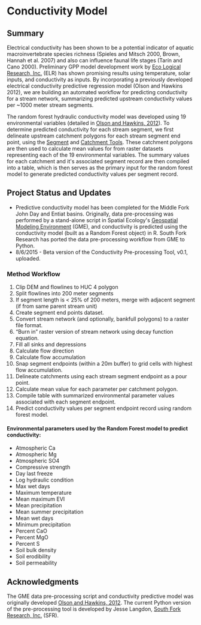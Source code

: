 # Conductivity Model

## Summary

Electrical conductivity has been shown to be a potential indicator of aquatic macroinvertebrate species richness (Spieles and Mitsch 2000, Brown, Hannah et al. 2007) and also can influence faunal life stages (Tarín and Cano 2000).  Preliminary GPP model development work by [Eco Logical Research, Inc.](https://sites.google.com/a/ecologicalresearch.net/ecologicalreseach-net/) (ELR) has shown promising results using temperature, solar inputs, and conductivity as inputs. By incorporating a previously developed electrical conductivity predictive regression model (Olson and Hawkins 2012), we are building an automated workflow for predicting conductivity for a stream network, summarizing predicted upstream conductivity values per ~1000 meter stream segments. 

The random forest hydraulic conductivity model was developed using 19 environmental variables (detailed in [Olson and Hawkins, 2012](http://onlinelibrary.wiley.com/doi/10.1029/2011WR011088/abstract)).  To determine predicted conductivity for each stream segment, we first delineate upstream catchment polygons for each stream segment end point, using the [Segment](http://github.com/jesselangdon/segment_tool) and [Catchment Tools](http://github.com/jesselangdon/catchment_tool).  These catchment polygons are then used to calculate mean values for from raster datasets representing each of the 19 environmental variables.  The summary values for each catchment and it's associated segment record are then compiled into a table, which is then serves as the primary input for the random forest model to generate predicted conductivity values per segment record.

## Project Status and Updates

* Predictive conductivity model has been completed for the Middle Fork John Day and Entiat basins.  Originally, data pre-processing was performed by a stand-alone script in Spatial Ecology's [Geospatial Modeling Environment](http://www.spatialecology.com/gme/) (GME), and conductivity is predicted using the conductivity model (built as a Random Forest object) in R. South Fork Research has ported the data pre-processing workflow from GME to Python.  
* 8/6/2015 - Beta version of the Conductivity Pre-processing Tool, v0.1, uploaded.

### Method Workflow
1. Clip DEM and flowlines to HUC 4 polygon
2. Split flowlines into 200 meter segments
3. If segment length is < 25% of 200 meters, merge with adjacent segment (if from same parent stream unit)
4. Create segment end points dataset.
5. Convert stream network (and optionally, bankfull polygons) to a raster file format.
6. “Burn in” raster version of stream network using decay function equation.
7. Fill all sinks and depressions
8. Calculate flow direction
9. Calculate flow accumulation
8. Snap segment endpoints (within a 20m buffer) to grid cells with highest flow accumulation.
9. Delineate catchments using each stream segment endpoint as a pour point.
10.  Calculate mean value for each parameter per catchment polygon.
11.  Compile table with summarized environmental parameter values associated with each segment endpoint.
12.  Predict conductivity values per segment endpoint record using random forest model.

#### Environmental parameters used by the Random Forest model to predict conductivity:
* Atmospheric Ca
* Atmospheric Mg
* Atmospheric SO4
* Compressive strength
* Day last freeze
* Log hydraulic condition
* Max wet days
* Maximum temperature
* Mean maximum EVI
* Mean precipitation
* Mean summer precipitation
* Mean wet days
* Minimum precipitation
* Percent CaO
* Percent MgO
* Percent S
* Soil bulk density
* Soil erodibility
* Soil permeability

## Acknowledgments

The GME data pre-processing script and conductivity predictive model was originally developed [Olson and Hawkins, 2012](http://onlinelibrary.wiley.com/doi/10.1029/2011WR011088/abstract).  The current Python version of the pre-processing tool is developed by Jesse Langdon, [South Fork Research, Inc.](http://southforkresearch.org) (SFR).
